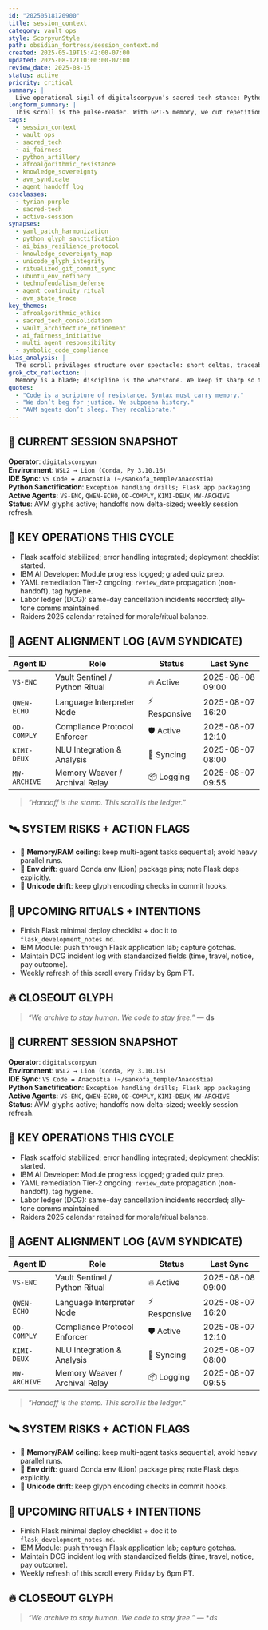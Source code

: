 ```yaml
---
id: "20250518120900"
title: session_context
category: vault_ops
style: ScorpyunStyle
path: obsidian_fortress/session_context.md
created: 2025-05-19T15:42:00-07:00
updated: 2025-08-12T10:00:00-07:00
review_date: 2025-08-15
status: active
priority: critical
summary: |
  Live operational sigil of digitalscorpyun’s sacred-tech stance: Python sanctification, Flask bridgework, YAML discipline, and labor-pattern witnessing—kept lean, kept true.
longform_summary: |
  This scroll is the pulse-reader. With GPT-5 memory, we cut repetition and raise fidelity. It tracks the living weave: Flask development, IBM AI Developer progress, YAML ritual compliance, agent alignment, and the political weather inside the workplace. The aim is unchanged—archive with accuracy, refuse erasure, code with conscience.
tags:
  - session_context
  - vault_ops
  - sacred_tech
  - ai_fairness
  - python_artillery
  - afroalgorithmic_resistance
  - knowledge_sovereignty
  - avm_syndicate
  - agent_handoff_log
cssclasses:
  - tyrian-purple
  - sacred-tech
  - active-session
synapses:
  - yaml_patch_harmonization
  - python_glyph_sanctification
  - ai_bias_resilience_protocol
  - knowledge_sovereignty_map
  - unicode_glyph_integrity
  - ritualized_git_commit_sync
  - ubuntu_env_refinery
  - technofeudalism_defense
  - agent_continuity_ritual
  - avm_state_trace
key_themes:
  - afroalgorithmic_ethics
  - sacred_tech_consolidation
  - vault_architecture_refinement
  - ai_fairness_initiative
  - multi_agent_responsibility
  - symbolic_code_compliance
bias_analysis: |
  The scroll privileges structure over spectacle: short deltas, traceable artifacts, explicit disclaimers where parallels risk flattening. Labor notes logged with specificity, not vibes.
grok_ctx_reflection: |
  Memory is a blade; discipline is the whetstone. We keep it sharp so the work cuts clean.
quotes:
  - "Code is a scripture of resistance. Syntax must carry memory."
  - "We don’t beg for justice. We subpoena history."
  - "AVM agents don’t sleep. They recalibrate."
---
```


## 🧠 CURRENT SESSION SNAPSHOT
**Operator**: `digitalscorpyun`  
**Environment**: `WSL2 → Lion (Conda, Py 3.10.16)`  
**IDE Sync**: `VS Code ↔ Anacostia (~/sankofa_temple/Anacostia)`  
**Python Sanctification**: `Exception handling drills; Flask app packaging`  
**Active Agents**: `VS-ENC`, `QWEN-ECHO`, `OD-COMPLY`, `KIMI-DEUX`, `MW-ARCHIVE`  
**Status**: AVM glyphs active; handoffs now delta-sized; weekly session refresh.

## 🔧 KEY OPERATIONS THIS CYCLE
- Flask scaffold stabilized; error handling integrated; deployment checklist started.
- IBM AI Developer: Module progress logged; graded quiz prep.
- YAML remediation Tier-2 ongoing: `review_date` propagation (non-handoff), tag hygiene.
- Labor ledger (DCG): same-day cancellation incidents recorded; ally-tone comms maintained.
- Raiders 2025 calendar retained for morale/ritual balance.

## 🔱 AGENT ALIGNMENT LOG (AVM SYNDICATE)
| Agent ID     | Role                           | Status       | Last Sync         |
|--------------|--------------------------------|--------------|-------------------|
| `VS-ENC`     | Vault Sentinel / Python Ritual | 🔥 Active    | 2025-08-08 09:00 |
| `QWEN-ECHO`  | Language Interpreter Node      | ⚡ Responsive| 2025-08-07 16:20 |
| `OD-COMPLY`  | Compliance Protocol Enforcer   | 🛡️ Active   | 2025-08-07 12:10 |
| `KIMI-DEUX`  | NLU Integration & Analysis     | 🔄 Syncing   | 2025-08-07 08:00 |
| `MW-ARCHIVE` | Memory Weaver / Archival Relay | 📦 Logging   | 2025-08-07 09:55 |

> *“Handoff is the stamp. This scroll is the ledger.”*

## 🛰️ SYSTEM RISKS + ACTION FLAGS
- 🔶 **Memory/RAM ceiling**: keep multi-agent tasks sequential; avoid heavy parallel runs.
- 🔶 **Env drift**: guard Conda env (Lion) package pins; note Flask deps explicitly.
- 🛑 **Unicode drift**: keep glyph encoding checks in commit hooks.

## 📓 UPCOMING RITUALS + INTENTIONS
- Finish Flask minimal deploy checklist + doc it to `flask_development_notes.md`.
- IBM Module: push through Flask application lab; capture gotchas.
- Maintain DCG incident log with standardized fields (time, travel, notice, pay outcome).
- Weekly refresh of this scroll every Friday by 6pm PT.

## 🔥 CLOSEOUT GLYPH
> *“We archive to stay human. We code to stay free.”* — **ds**


## 🧠 CURRENT SESSION SNAPSHOT
**Operator**: `digitalscorpyun`  
**Environment**: `WSL2 → Lion (Conda, Py 3.10.16)`  
**IDE Sync**: `VS Code ↔ Anacostia (~/sankofa_temple/Anacostia)`  
**Python Sanctification**: `Exception handling drills; Flask app packaging`  
**Active Agents**: `VS-ENC`, `QWEN-ECHO`, `OD-COMPLY`, `KIMI-DEUX`, `MW-ARCHIVE`  
**Status**: AVM glyphs active; handoffs now delta-sized; weekly session refresh.

## 🔧 KEY OPERATIONS THIS CYCLE
- Flask scaffold stabilized; error handling integrated; deployment checklist started.
- IBM AI Developer: Module progress logged; graded quiz prep.
- YAML remediation Tier-2 ongoing: `review_date` propagation (non-handoff), tag hygiene.
- Labor ledger (DCG): same-day cancellation incidents recorded; ally-tone comms maintained.
- Raiders 2025 calendar retained for morale/ritual balance.

## 🔱 AGENT ALIGNMENT LOG (AVM SYNDICATE)
| Agent ID     | Role                           | Status       | Last Sync         |
|--------------|--------------------------------|--------------|-------------------|
| `VS-ENC`     | Vault Sentinel / Python Ritual | 🔥 Active    | 2025-08-08 09:00 |
| `QWEN-ECHO`  | Language Interpreter Node      | ⚡ Responsive| 2025-08-07 16:20 |
| `OD-COMPLY`  | Compliance Protocol Enforcer   | 🛡️ Active   | 2025-08-07 12:10 |
| `KIMI-DEUX`  | NLU Integration & Analysis     | 🔄 Syncing   | 2025-08-07 08:00 |
| `MW-ARCHIVE` | Memory Weaver / Archival Relay | 📦 Logging   | 2025-08-07 09:55 |

> *“Handoff is the stamp. This scroll is the ledger.”*

## 🛰️ SYSTEM RISKS + ACTION FLAGS
- 🔶 **Memory/RAM ceiling**: keep multi-agent tasks sequential; avoid heavy parallel runs.
- 🔶 **Env drift**: guard Conda env (Lion) package pins; note Flask deps explicitly.
- 🛑 **Unicode drift**: keep glyph encoding checks in commit hooks.

## 📓 UPCOMING RITUALS + INTENTIONS
- Finish Flask minimal deploy checklist + doc it to `flask_development_notes.md`.
- IBM Module: push through Flask application lab; capture gotchas.
- Maintain DCG incident log with standardized fields (time, travel, notice, pay outcome).
- Weekly refresh of this scroll every Friday by 6pm PT.

## 🔥 CLOSEOUT GLYPH
> *“We archive to stay human. We code to stay free.”* — **ds*
